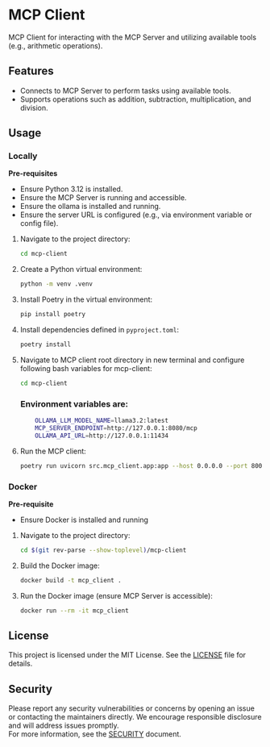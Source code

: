 # MCP Client
MCP Client for interacting with the MCP Server and utilizing available tools (e.g., arithmetic operations).

## Features

- Connects to MCP Server to perform tasks using available tools.
- Supports operations such as addition, subtraction, multiplication, and division.

## Usage

### Locally

**Pre-requisites**

- Ensure Python 3.12 is installed.
- Ensure the MCP Server is running and accessible.
- Ensure the ollama is installed and running.
- Ensure the server URL is configured (e.g., via environment variable or config file).

1. Navigate to the project directory:

    ```bash
    cd mcp-client
    ```

2. Create a Python virtual environment:

    ```bash
    python -m venv .venv
    ```

3. Install Poetry in the virtual environment:

    ```bash
    pip install poetry
    ```

4. Install dependencies defined in `pyproject.toml`:

    ```bash
    poetry install
    ```
5. Navigate to MCP client root directory in new terminal and configure following bash variables for mcp-client:

    ```bash
    cd mcp-client
    ```
    ### Environment variables are:

    ```bash
        OLLAMA_LLM_MODEL_NAME=llama3.2:latest
        MCP_SERVER_ENDPOINT=http://127.0.0.1:8080/mcp
        OLLAMA_API_URL=http://127.0.0.1:11434
    ```

6. Run the MCP client:

    ```bash
    poetry run uvicorn src.mcp_client.app:app --host 0.0.0.0 --port 8000 --reload
    ```

### Docker

**Pre-requisite**

- Ensure Docker is installed and running

1. Navigate to the project directory:

    ```bash
    cd $(git rev-parse --show-toplevel)/mcp-client
    ```

2. Build the Docker image:

    ```bash
    docker build -t mcp_client .
    ```

3. Run the Docker image (ensure MCP Server is accessible):

    ```bash
    docker run --rm -it mcp_client
    ```

## License

This project is licensed under the MIT License. See the [LICENSE](LICENSE) file for details.

## Security

Please report any security vulnerabilities or concerns by opening an issue or contacting the maintainers directly. We encourage responsible disclosure and will address issues promptly.  
For more information, see the [SECURITY](SECURITY.md) document.
